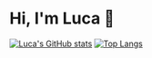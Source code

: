 # Hi, I'm Luca 👋

[![Luca's GitHub stats](https://github-readme-stats.vercel.app/api?username=Luca9862&show_icons=true&theme=dark)](https://github.com/anuraghazra/github-readme-stats)
[![Top Langs](https://github-readme-stats.vercel.app/api/top-langs/?username=Luca9862&theme=dark)](https://github.com/anuraghazra/github-readme-stats)
